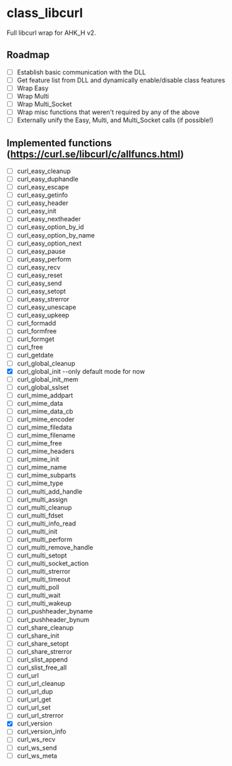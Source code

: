 # class_libcurl
Full libcurl wrap for AHK_H v2.

## Roadmap
- [ ] Establish basic communication with the DLL
- [ ] Get feature list from DLL and dynamically enable/disable class features
- [ ] Wrap Easy
- [ ] Wrap Multi
- [ ] Wrap Multi_Socket
- [ ] Wrap misc functions that weren't required by any of the above
- [ ] Externally unify the Easy, Multi, and Multi_Socket calls (if possible!)

## Implemented functions (https://curl.se/libcurl/c/allfuncs.html)
- [ ] curl_easy_cleanup
- [ ] curl_easy_duphandle
- [ ] curl_easy_escape
- [ ] curl_easy_getinfo
- [ ] curl_easy_header
- [ ] curl_easy_init
- [ ] curl_easy_nextheader
- [ ] curl_easy_option_by_id
- [ ] curl_easy_option_by_name
- [ ] curl_easy_option_next
- [ ] curl_easy_pause
- [ ] curl_easy_perform
- [ ] curl_easy_recv
- [ ] curl_easy_reset
- [ ] curl_easy_send
- [ ] curl_easy_setopt
- [ ] curl_easy_strerror
- [ ] curl_easy_unescape
- [ ] curl_easy_upkeep
- [ ] curl_formadd
- [ ] curl_formfree
- [ ] curl_formget
- [ ] curl_free
- [ ] curl_getdate
- [ ] curl_global_cleanup
- [x] curl_global_init  --only default mode for now
- [ ] curl_global_init_mem
- [ ] curl_global_sslset
- [ ] curl_mime_addpart
- [ ] curl_mime_data
- [ ] curl_mime_data_cb
- [ ] curl_mime_encoder
- [ ] curl_mime_filedata
- [ ] curl_mime_filename
- [ ] curl_mime_free
- [ ] curl_mime_headers
- [ ] curl_mime_init
- [ ] curl_mime_name
- [ ] curl_mime_subparts
- [ ] curl_mime_type
- [ ] curl_multi_add_handle
- [ ] curl_multi_assign
- [ ] curl_multi_cleanup
- [ ] curl_multi_fdset
- [ ] curl_multi_info_read
- [ ] curl_multi_init
- [ ] curl_multi_perform
- [ ] curl_multi_remove_handle
- [ ] curl_multi_setopt
- [ ] curl_multi_socket_action
- [ ] curl_multi_strerror
- [ ] curl_multi_timeout
- [ ] curl_multi_poll
- [ ] curl_multi_wait
- [ ] curl_multi_wakeup
- [ ] curl_pushheader_byname
- [ ] curl_pushheader_bynum
- [ ] curl_share_cleanup
- [ ] curl_share_init
- [ ] curl_share_setopt
- [ ] curl_share_strerror
- [ ] curl_slist_append
- [ ] curl_slist_free_all
- [ ] curl_url
- [ ] curl_url_cleanup
- [ ] curl_url_dup
- [ ] curl_url_get
- [ ] curl_url_set
- [ ] curl_url_strerror
- [x] curl_version
- [ ] curl_version_info
- [ ] curl_ws_recv
- [ ] curl_ws_send
- [ ] curl_ws_meta
